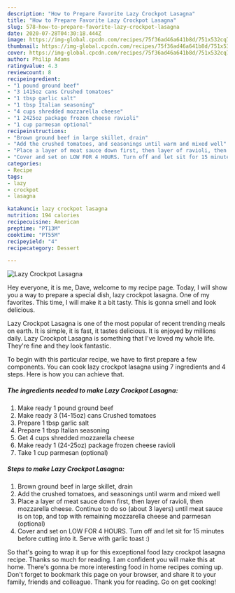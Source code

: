 ```yaml
---
description: "How to Prepare Favorite Lazy Crockpot Lasagna"
title: "How to Prepare Favorite Lazy Crockpot Lasagna"
slug: 578-how-to-prepare-favorite-lazy-crockpot-lasagna
date: 2020-07-28T04:30:18.444Z
image: https://img-global.cpcdn.com/recipes/75f36ad46a641b8d/751x532cq70/lazy-crockpot-lasagna-recipe-main-photo.jpg
thumbnail: https://img-global.cpcdn.com/recipes/75f36ad46a641b8d/751x532cq70/lazy-crockpot-lasagna-recipe-main-photo.jpg
cover: https://img-global.cpcdn.com/recipes/75f36ad46a641b8d/751x532cq70/lazy-crockpot-lasagna-recipe-main-photo.jpg
author: Philip Adams
ratingvalue: 4.3
reviewcount: 8
recipeingredient:
- "1 pound ground beef"
- "3 1415oz cans Crushed tomatoes"
- "1 tbsp garlic salt"
- "1 tbsp Italian seasoning"
- "4 cups shredded mozzarella cheese"
- "1 2425oz package frozen cheese ravioli"
- "1 cup parmesan optional"
recipeinstructions:
- "Brown ground beef in large skillet, drain"
- "Add the crushed tomatoes, and seasonings until warm and mixed well"
- "Place a layer of meat sauce down first, then layer of ravioli, then mozzarella cheese. Continue to do so (about 3 layers) until meat sauce is on top, and top with remaining mozzarella cheese and parmesan (optional)"
- "Cover and set on LOW FOR 4 HOURS. Turn off and let sit for 15 minutes before cutting into it. Serve with garlic toast :)"
categories:
- Recipe
tags:
- lazy
- crockpot
- lasagna

katakunci: lazy crockpot lasagna 
nutrition: 194 calories
recipecuisine: American
preptime: "PT13M"
cooktime: "PT55M"
recipeyield: "4"
recipecategory: Dessert

---
```



![Lazy Crockpot Lasagna](https://img-global.cpcdn.com/recipes/75f36ad46a641b8d/751x532cq70/lazy-crockpot-lasagna-recipe-main-photo.jpg)

Hey everyone, it is me, Dave, welcome to my recipe page. Today, I will show you a way to prepare a special dish, lazy crockpot lasagna. One of my favorites. This time, I will make it a bit tasty. This is gonna smell and look delicious.

Lazy Crockpot Lasagna is one of the most popular of recent trending meals on earth. It is simple, it is fast, it tastes delicious. It is enjoyed by millions daily. Lazy Crockpot Lasagna is something that I've loved my whole life. They're fine and they look fantastic.




To begin with this particular recipe, we have to first prepare a few components. You can cook lazy crockpot lasagna using 7 ingredients and 4 steps. Here is how you can achieve that.

<!--inarticleads1-->

##### The ingredients needed to make Lazy Crockpot Lasagna:

1. Make ready 1 pound ground beef
1. Make ready 3 (14-15oz) cans Crushed tomatoes
1. Prepare 1 tbsp garlic salt
1. Prepare 1 tbsp Italian seasoning
1. Get 4 cups shredded mozzarella cheese
1. Make ready 1 (24-25oz) package frozen cheese ravioli
1. Take 1 cup parmesan (optional)




<!--inarticleads2-->

##### Steps to make Lazy Crockpot Lasagna:

1. Brown ground beef in large skillet, drain
1. Add the crushed tomatoes, and seasonings until warm and mixed well
1. Place a layer of meat sauce down first, then layer of ravioli, then mozzarella cheese. Continue to do so (about 3 layers) until meat sauce is on top, and top with remaining mozzarella cheese and parmesan (optional)
1. Cover and set on LOW FOR 4 HOURS. Turn off and let sit for 15 minutes before cutting into it. Serve with garlic toast :)




So that's going to wrap it up for this exceptional food lazy crockpot lasagna recipe. Thanks so much for reading. I am confident you will make this at home. There's gonna be more interesting food in home recipes coming up. Don't forget to bookmark this page on your browser, and share it to your family, friends and colleague. Thank you for reading. Go on get cooking!
